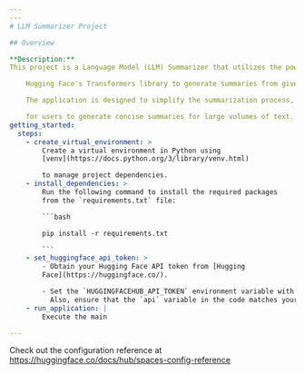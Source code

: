 ```yaml
---
---
# LLM Summarizer Project

## Overview

**Description:**
This project is a Language Model (LLM) Summarizer that utilizes the power of Hugging Face's Transformers library to generate summaries from given text content. The application is designed to simplify the summa

    Hugging Face's Transformers library to generate summaries from given text content.

    The application is designed to simplify the summarization process, making it easy

    for users to generate concise summaries for large volumes of text.
getting_started:
  steps:
    - create_virtual_environment: >
        Create a virtual environment in Python using
        [venv](https://docs.python.org/3/library/venv.html)

        to manage project dependencies.
    - install_dependencies: >
        Run the following command to install the required packages
        from the `requirements.txt` file:

        ```bash

        pip install -r requirements.txt

        ```
    - set_huggingface_api_token: >
        - Obtain your Hugging Face API token from [Hugging
        Face](https://huggingface.co/).

        - Set the `HUGGINGFACEHUB_API_TOKEN` environment variable with your Hugging Face API key.
          Also, ensure that the `api` variable in the code matches your key.
    - run_application: |
        Execute the main

---
```


Check out the configuration reference at https://huggingface.co/docs/hub/spaces-config-reference
